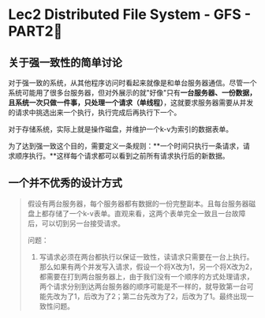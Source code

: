 # Lec2 Distributed File System - GFS - PART2⃣️

## 关于**强一致性**的简单讨论

对于强一致的系统，从其他程序访问时看起来就像是和单台服务器通信。尽管一个系统可能用了很多台服务器，但对外展示的就"好像"只有**一台服务器、一份数据，且系统一次只做一件事，只处理一个请求（单线程）**，这就要求服务器需要从并发的请求中挑选出来一个执行，执行完成后再执行下一个。

对于存储系统，实际上就是操作磁盘，并维护一个k-v为索引的数据表单。

为了达到强一致这个目的，需要定义一条规则：**一个时间只执行一条请求，请求顺序执行。**这样每个请求都可以看到之前所有请求执行后的新数据。

## 一个并不优秀的设计方式

> 假设有两台服务器，每个服务器都有数据的一份完整副本。且每台服务器磁盘上都存储了一个k-v表单。直观来看，这两个表单完全一致且一台故障后，可以切到另一台接受请求。
>
> 问题：
>
> 1. 写请求必须在两台都执行以保证一致性，读请求只需要在一台上执行。那么如果有两个并发写入请求，假设一个将X改为1，另一个将X改为2，都需要在打到两台服务器上，由于我们没有一个顺序的方式处理请求，两个请求分别到达两台服务器的顺序可能是不一样的，就导致第一台可能先改为了1，后改为了2；第二台先改为了2，后改为了1。最终出现一致性问题。

